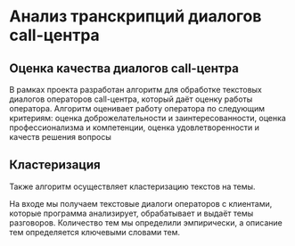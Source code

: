 # Анализ транскрипций диалогов call-центра

## Оценка качества диалогов call-центра

В рамках проекта разработан алгоритм для обработке текстовых диалогов операторов call-центра, который даёт оценку работы оператора. 
Алгоритм оценивает работу оператора по следующим критериям: оценка доброжелательности и заинтересованности, оценка профессионализма и компетенции, оценка удовлетворенности и качеств решения вопросы

## Кластеризация   

Также алгоритм осуществляет кластеризацию текстов на темы. 

На входе мы получаем текстовые диалоги операторов с клиентами, которые программа анализирует, обрабатывает и выдаёт темы разговоров. Количество тем мы определили эмпирически, а описание тем определяется ключевыми словами тем.

